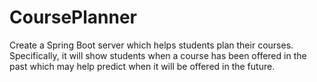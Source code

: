 # CoursePlanner
Create a Spring Boot server which helps students plan their courses. Specifically, it will show students when a course has been offered in the past which may help predict when it will be offered in the future.

